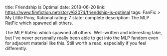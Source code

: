title: Friendship is Optimal
date: 2018-06-20
link: https://www.fimfiction.net/story/62074/friendship-is-optimal
tags: FanFic > My Little Pony, Rational
rating: 7
state: complete
description: The MLP RatFic which spawned all others.

The MLP RatFic which spawned all others. Well-written and interesting take, but
I've never personally really been able to get into the MLP fandom even for
adjacent material like this. Still worth a read, especially if you feel
differently.
